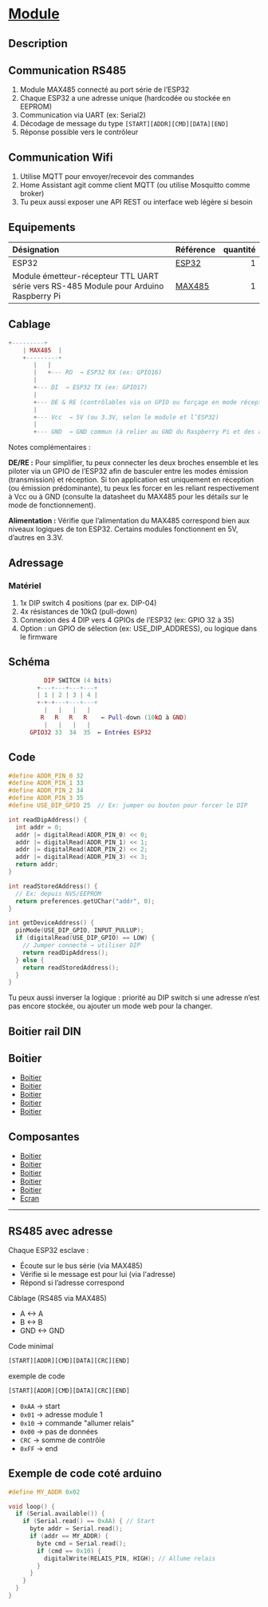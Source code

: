 # [Module](readme.md)

## Description

## Communication RS485

1. Module MAX485 connecté au port série de l’ESP32
1. Chaque ESP32 a une adresse unique (hardcodée ou stockée en EEPROM)
1. Communication via UART (ex: Serial2)
1. Décodage de message du type ```[START][ADDR][CMD][DATA][END]```
1. Réponse possible vers le contrôleur

## Communication Wifi

1. Utilise MQTT pour envoyer/recevoir des commandes
1. Home Assistant agit comme client MQTT (ou utilise Mosquitto comme broker)
1. Tu peux aussi exposer une API REST ou interface web légère si besoin

## Equipements

| Désignation | Référence | quantité |
| :-- | :-- | --: |
| ESP32 | [ESP32](https://yuupee.com/product/esp-wroom-32-esp32-esp-32s-carte-de-developpement-2-4-ghz-dual-mode-wifi-bluetooth/) | 1 |
| Module émetteur-récepteur TTL UART série vers RS-485 Module pour Arduino Raspberry Pi  | [MAX485](https://yuupee.com/product/max485-rs485-module-emetteur-recepteur-ttl-uart-serie-vers-rs-485-module-pour-arduino-raspberry-pi/) | 1 |

## Cablage

```lua
+---------+
    | MAX485  |
    +---------+
       |   | 
       |   +--- RO  → ESP32 RX (ex: GPIO16)
       |      
       +--- DI  → ESP32 TX (ex: GPIO17)
       |
       +--- DE & RE (contrôlables via un GPIO ou forçage en mode réception/transmission)
       |
       +--- Vcc  → 5V (ou 3.3V, selon le module et l’ESP32)
       |
       +--- GND  → GND commun (à relier au GND du Raspberry Pi et des autres modules)
```

Notes complémentaires :

__DE/RE :__ Pour simplifier, tu peux connecter les deux broches ensemble et les piloter via un GPIO de l’ESP32 afin de basculer entre les modes émission (transmission) et réception. Si ton application est uniquement en réception (ou émission prédominante), tu peux les forcer en les reliant respectivement à Vcc ou à GND (consulte la datasheet du MAX485 pour les détails sur le mode de fonctionnement).

__Alimentation :__ Vérifie que l’alimentation du MAX485 correspond bien aux niveaux logiques de ton ESP32. Certains modules fonctionnent en 5V, d’autres en 3.3V.

## Adressage

### Matériel

1. 1x DIP switch 4 positions (par ex. DIP-04)
1. 4x résistances de 10kΩ (pull-down)
1. Connexion des 4 DIP vers 4 GPIOs de l’ESP32 (ex: GPIO 32 à 35)
1. Option : un GPIO de sélection (ex: USE_DIP_ADDRESS), ou logique dans le firmware

## Schéma

```lua
          DIP SWITCH (4 bits)
        +---+---+---+---+
        | 1 | 2 | 3 | 4 |
        +-+-+---+---+---+
          |   |   |   |
         R   R   R   R    ← Pull-down (10kΩ à GND)
          |   |   |   |
      GPIO32 33  34  35  ← Entrées ESP32

```

## Code

```c++
#define ADDR_PIN_0 32
#define ADDR_PIN_1 33
#define ADDR_PIN_2 34
#define ADDR_PIN_3 35
#define USE_DIP_GPIO 25  // Ex: jumper ou bouton pour forcer le DIP

int readDipAddress() {
  int addr = 0;
  addr |= digitalRead(ADDR_PIN_0) << 0;
  addr |= digitalRead(ADDR_PIN_1) << 1;
  addr |= digitalRead(ADDR_PIN_2) << 2;
  addr |= digitalRead(ADDR_PIN_3) << 3;
  return addr;
}

int readStoredAddress() {
  // Ex: depuis NVS/EEPROM
  return preferences.getUChar("addr", 0);
}

int getDeviceAddress() {
  pinMode(USE_DIP_GPIO, INPUT_PULLUP);
  if (digitalRead(USE_DIP_GPIO) == LOW) {
    // Jumper connecté → utiliser DIP
    return readDipAddress();
  } else {
    return readStoredAddress();
  }
}

```

Tu peux aussi inverser la logique : priorité au DIP switch si une adresse n’est pas encore stockée, ou ajouter un mode web pour la changer.

## Boitier rail DIN

## Boitier

* [Boitier](https://www.amazon.fr/11-111L050-Bo%C3%AEtier-pour-tableaux-96mm/dp/B0DF5YDBMG/ref=sr_1_245?dib=eyJ2IjoiMSJ9.J0v2kZfSLroaKHP296GOYBrexDXHCCoUs-_RqdTdH13t9VvNUbtEo3woO1z8SsWrbx4rXVtO7n0SA8WEqAOk1kU0qSHyPR2cvQFl3ioXrkc.ynlz_X9_yAMm7ANEiBSM9vINTlhzpwO1_GCvu-p3IV8&dib_tag=se&keywords=ITALTRONIC&qid=1743921705&sr=8-245&xpid=2Snw12TGMssng)
* [Boitier](https://www.amazon.fr/11-109L057-Bo%C3%AEtier-pour-tableaux-48mm/dp/B0CJSKVFL6/ref=sr_1_254?dib=eyJ2IjoiMSJ9.f4ijeubyiMIxqtzAqpy3XwGM7N-SYgrXx8uZODzPuzKS3pL-Rplj8kgFf8kAmMCz9bAthlW9fQ_mO6rLxHGXHhw0l_DeEIK5MvzdOelrYTZh_IirGMcaaxJt_32rfgoF6XQ2g2o93moJOiqKgy3EnOTNLh0svvleBJ7hzs59iX42RtQ8oy7jHreQsx-k6AFcOW6bwn_1U5PNdHFIh4hegj-bpXN6SNOmcDGgCSDTil2XYU-b4uiTyl85h3CpnYuNf7qPH8tnEjuqxRmViJTuIbgnJfyEyR2SS56bfeqUwm0.g-uP_Lh1ECNhZ4cFpERlThf1udwflcP08o4bLZxAmew&dib_tag=se&keywords=ITALTRONIC&qid=1743921705&sr=8-254&xpid=2Snw12TGMssng)
* [Boitier](https://www.amazon.fr/16-211L057-Enclosure-panel-polypropylene-ITALTRONIC/dp/B07FS489N5/ref=sr_1_258?dib=eyJ2IjoiMSJ9.f4ijeubyiMIxqtzAqpy3XwGM7N-SYgrXx8uZODzPuzKS3pL-Rplj8kgFf8kAmMCz9bAthlW9fQ_mO6rLxHGXHhw0l_DeEIK5MvzdOelrYTZh_IirGMcaaxJt_32rfgoF6XQ2g2o93moJOiqKgy3EnOTNLh0svvleBJ7hzs59iX42RtQ8oy7jHreQsx-k6AFcOW6bwn_1U5PNdHFIh4hegj-bpXN6SNOmcDGgCSDTil2XYU-b4uiTyl85h3CpnYuNf7qPH8tnEjuqxRmViJTuIbgnJfyEyR2SS56bfeqUwm0.g-uP_Lh1ECNhZ4cFpERlThf1udwflcP08o4bLZxAmew&dib_tag=se&keywords=ITALTRONIC&qid=1743921705&sr=8-258&xpid=2Snw12TGMssng)
* [Boitier](https://www.amazon.fr/12-0000010-Enclosure-junction-X44-5mm-ITALTRONIC/dp/B0764B5LNK/ref=sr_1_269?dib=eyJ2IjoiMSJ9.f4ijeubyiMIxqtzAqpy3XwGM7N-SYgrXx8uZODzPuzKS3pL-Rplj8kgFf8kAmMCz9bAthlW9fQ_mO6rLxHGXHhw0l_DeEIK5MvzdOelrYTZh_IirGMcaaxJt_32rfgoF6XQ2g2o93moJOiqKgy3EnOTNLh0svvleBJ7hzs59iX42RtQ8oy7jHreQsx-k6AFcOW6bwn_1U5PNdHFIh4hegj-bpXN6SNOmcDGgCSDTil2XYU-b4uiTyl85h3CpnYuNf7qPH8tnEjuqxRmViJTuIbgnJfyEyR2SS56bfeqUwm0.g-uP_Lh1ECNhZ4cFpERlThf1udwflcP08o4bLZxAmew&dib_tag=se&keywords=ITALTRONIC&qid=1743921705&sr=8-269&xpid=2Snw12TGMssng)
* [Boitier](https://www.amazon.fr/12-0200007-Enclosure-junction-X44-5mm-ITALTRONIC/dp/B07646Z6P7/ref=sr_1_270?dib=eyJ2IjoiMSJ9.f4ijeubyiMIxqtzAqpy3XwGM7N-SYgrXx8uZODzPuzKS3pL-Rplj8kgFf8kAmMCz9bAthlW9fQ_mO6rLxHGXHhw0l_DeEIK5MvzdOelrYTZh_IirGMcaaxJt_32rfgoF6XQ2g2o93moJOiqKgy3EnOTNLh0svvleBJ7hzs59iX42RtQ8oy7jHreQsx-k6AFcOW6bwn_1U5PNdHFIh4hegj-bpXN6SNOmcDGgCSDTil2XYU-b4uiTyl85h3CpnYuNf7qPH8tnEjuqxRmViJTuIbgnJfyEyR2SS56bfeqUwm0.g-uP_Lh1ECNhZ4cFpERlThf1udwflcP08o4bLZxAmew&dib_tag=se&keywords=ITALTRONIC&qid=1743921705&sr=8-270&xpid=2Snw12TGMssng)

## Composantes

* [Boitier](https://www.amazon.fr/bo%C3%AEtiers-pour-carte-module-ESP32/dp/B0DTPZLJMF/ref=sr_1_12?crid=TYFG18CZ1NPZ&dib=eyJ2IjoiMSJ9.kz5pG2qbTDYzFQfvPiB94hHqKdy9v1PHh6z9cQn2qHLxQZAO7k1bErkH97OWBpCt9JYhTAi5epYSM4QWvaDfPFl2RP0DTNvomffd7nvWx7N8_M59S41xYQizH3Tmu0y71a9YLwN5Cdv3lNqoiG-cRP4LoXCS1Xfa-vwl6rzF5bpnBADTFosFNtze__h2BoiK-AhheI1S6TWNJ56rvV8ePo5Z4gaY3Xr-09-z_t2AEbS7zYAdV2fmVCNY-jn1EMK8Rd9sCK80xgSuEQt-7X7GhMJ-yZKtdsTVv-3VxYUi6nE.vaWd3DN__0IsNkZgtC6649nI_GtVXcdTXgURuMswvJQ&dib_tag=se&keywords=boitier+esp32&qid=1743922062&sprefix=boitier+es%2Caps%2C178&sr=8-12)
* [Boitier](https://www.amazon.fr/coques-pour-module-ESP32-LoRa/dp/B0DTHVYMGJ/ref=sr_1_27?crid=TYFG18CZ1NPZ&dib=eyJ2IjoiMSJ9.kz5pG2qbTDYzFQfvPiB94hHqKdy9v1PHh6z9cQn2qHLxQZAO7k1bErkH97OWBpCt9JYhTAi5epYSM4QWvaDfPFl2RP0DTNvomffd7nvWx7N8_M59S41xYQizH3Tmu0y71a9YLwN5Cdv3lNqoiG-cRP4LoXCS1Xfa-vwl6rzF5bpnBADTFosFNtze__h2BoiK-AhheI1S6TWNJ56rvV8ePo5Z4gaY3Xr-09-z_t2AEbS7zYAdV2fmVCNY-jn1EMK8Rd9sCK80xgSuEQt-7X7GhMJ-yZKtdsTVv-3VxYUi6nE.vaWd3DN__0IsNkZgtC6649nI_GtVXcdTXgURuMswvJQ&dib_tag=se&keywords=boitier+esp32&qid=1743922062&sprefix=boitier+es%2Caps%2C178&sr=8-27)
* [Boitier](https://www.amazon.fr/bo%C3%AEtiers-appareils-carte-module-ESP32/dp/B0DTPSV5FT/ref=sr_1_30?crid=TYFG18CZ1NPZ&dib=eyJ2IjoiMSJ9.kz5pG2qbTDYzFQfvPiB94hHqKdy9v1PHh6z9cQn2qHLxQZAO7k1bErkH97OWBpCt9JYhTAi5epYSM4QWvaDfPFl2RP0DTNvomffd7nvWx7N8_M59S41xYQizH3Tmu0y71a9YLwN5Cdv3lNqoiG-cRP4LoXCS1Xfa-vwl6rzF5bpnBADTFosFNtze__h2BoiK-AhheI1S6TWNJ56rvV8ePo5Z4gaY3Xr-09-z_t2AEbS7zYAdV2fmVCNY-jn1EMK8Rd9sCK80xgSuEQt-7X7GhMJ-yZKtdsTVv-3VxYUi6nE.vaWd3DN__0IsNkZgtC6649nI_GtVXcdTXgURuMswvJQ&dib_tag=se&keywords=boitier+esp32&qid=1743922062&sprefix=boitier+es%2Caps%2C178&sr=8-30) 
* [Boitier](https://www.amazon.fr/12-0000006-Enclosure-junction-X44-5mm-ITALTRONIC/dp/B0763Z9GYF/ref=sr_1_222?dib=eyJ2IjoiMSJ9.iFQ-vigCZqZhOTQMFtZhsUjn3dFz5Xlk6dMxNlxhK1tT8zhkURGH6Zp-9A7PDombGDh6VsAyE2yG-IBjET2gRvC0frxUv-4VUeZjHaSPUk9hHdoJgB8KPwMaeVC2ML7NDz61oL-CjiXIP3-W6iCX9R1iDUOGJJmUS-6TpnV9-61Xyl_SnbzRNWc6n3lQ8EADrg9yECrSsOaxzYLgyTUIQWIGNqOYDekTyaHI81a1qiYFBRqaJA8Pf0UC0FgH9Qae13_kstjWr8sE8WDO_j7O_8_Fu5cNoywayvoQmz_NhMQ.49wZUVelMA6NfxNKuruDDvEbHsWeDm82if06B4IRovg&dib_tag=se&keywords=ITALTRONIC&qid=1743921685&sr=8-222&xpid=2Snw12TGMssng)
* [Boitier](https://www.amazon.fr/12-0000004-Enclosure-junction-mount-ITALTRONIC/dp/B07NYBGSJP/ref=sr_1_227?dib=eyJ2IjoiMSJ9.iFQ-vigCZqZhOTQMFtZhsUjn3dFz5Xlk6dMxNlxhK1tT8zhkURGH6Zp-9A7PDombGDh6VsAyE2yG-IBjET2gRvC0frxUv-4VUeZjHaSPUk9hHdoJgB8KPwMaeVC2ML7NDz61oL-CjiXIP3-W6iCX9R1iDUOGJJmUS-6TpnV9-61Xyl_SnbzRNWc6n3lQ8EADrg9yECrSsOaxzYLgyTUIQWIGNqOYDekTyaHI81a1qiYFBRqaJA8Pf0UC0FgH9Qae13_kstjWr8sE8WDO_j7O_8_Fu5cNoywayvoQmz_NhMQ.49wZUVelMA6NfxNKuruDDvEbHsWeDm82if06B4IRovg&dib_tag=se&keywords=ITALTRONIC&qid=1743921685&sr=8-227&xpid=2Snw12TGMssng)
* [Ecran](https://www.amazon.fr/Binghe-d%C3%A9veloppement-Intelligent-Connectivit%C3%A9-Compatible/dp/B0CWTNLB1B/ref=sr_1_6?crid=VKYXLOYLJMKS&dib=eyJ2IjoiMSJ9.wTvSoCz8Ztrot43czcXUJ0UXINjHGNWD5afgvB9tB7RPTolP2e8Z75Pfbzta7Bwfc02AtU9CiSLBPzteJXOg-wLKHdF7x81cPptvMKzXeTo4FIwslt5kYtVbs1h78O8_-E5avzx_wVFFNOdKgeWyrprrDqS91zRwy1k_OwmALOGc8qlVx7JC8vnWlimNmtnuyCPrHtY1a2-5o4mJj1gFn1Vjwd3J8qWEDCw2jO3Q4JCdYVvorLg-q4f3vO6k0517O9bRL-CrqJwj6gr3BfTyqa8UF5hlKjPlL8i325Mr_JU.gCQeTB1uWBh2n27fakBgsMzKJzsYi8hF9d5f149ru1k&dib_tag=se&keywords=esp32+ecran+tactile&qid=1743922472&sprefix=esp32+%2Caps%2C244&sr=8-6)

-----

## RS485 avec adresse

Chaque ESP32 esclave :

- Écoute sur le bus série (via MAX485)
- Vérifie si le message est pour lui (via l'adresse)
- Répond si l’adresse correspond

Câblage (RS485 via MAX485)

- A <-> A
- B <-> B
- GND <-> GND

Code minimal

```txt
[START][ADDR][CMD][DATA][CRC][END]
```

exemple de code

```txt
[START][ADDR][CMD][DATA][CRC][END]
```

- ```0xAA``` → start
- ```0x01``` → adresse module 1
- ```0x10``` → commande "allumer relais"
- ```0x00``` → pas de données
- ```CRC``` → somme de contrôle
- ```0xFF``` → end

## Exemple de code coté arduino

```cpp
#define MY_ADDR 0x02

void loop() {
  if (Serial.available()) {
    if (Serial.read() == 0xAA) { // Start
      byte addr = Serial.read();
      if (addr == MY_ADDR) {
        byte cmd = Serial.read();
        if (cmd == 0x10) {
          digitalWrite(RELAIS_PIN, HIGH); // Allume relais
        }
      }
    }
  }
}
```